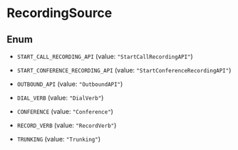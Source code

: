 

# RecordingSource

## Enum


* `START_CALL_RECORDING_API` (value: `"StartCallRecordingAPI"`)

* `START_CONFERENCE_RECORDING_API` (value: `"StartConferenceRecordingAPI"`)

* `OUTBOUND_API` (value: `"OutboundAPI"`)

* `DIAL_VERB` (value: `"DialVerb"`)

* `CONFERENCE` (value: `"Conference"`)

* `RECORD_VERB` (value: `"RecordVerb"`)

* `TRUNKING` (value: `"Trunking"`)



